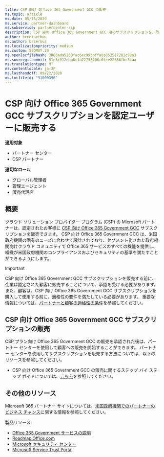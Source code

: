```yaml
---
title: CSP 向け Office 365 Government GCC の販売
ms.topic: article
ms.date: 05/15/2020
ms.service: partner-dashboard
ms.subservice: partnercenter-csp
description: CSP 用の Office 365 Government GCC 用のサブスクリプションを、政府の顧客または契約者に限定された米国販売するための手順と要件について説明します。
author: brentserbus
ms.author: brserbus
ms.localizationpriority: medium
ms.custom: SEOMAY.20
ms.openlocfilehash: 3086ada5238fac6ec993bffa8c852517281c98a3
ms.sourcegitcommit: 51e3c912eba8cfa72733206c0fee22386fbc34aa
ms.translationtype: MT
ms.contentlocale: ja-JP
ms.lasthandoff: 09/22/2020
ms.locfileid: "91000396"
---
```

# <a name="sell-office-365-government-gcc-for-csp-subscriptions-to-qualified-customers"></a>CSP 向け Office 365 Government GCC サブスクリプションを認定ユーザーに販売する

**適用対象**

- パートナー センター
- CSP パートナー

**適切なロール**

- グローバル管理者
- 管理エージェント
- 販売代理店

## <a name="overview"></a>概要

クラウド ソリューション プロバイダー プログラム (CSP) の Microsoft パートナーは、認定されたお客様に [CSP 向け Office 365 Government GCC](https://www.microsoft.com/microsoft-365/partners/governmentforCSP) サブスクリプションを販売できます。 CSP 向け Office 365 Government GCC は、米国政府機関の固有のニーズに合わせて設計されており、セグメント化された政府機関向けクラウド コミュニティで Office 365 サービスのすべての機能を提供し、組織が米国政府機関のコンプライアンスおよびセキュリティの基準を満たすことができるようにします。 

>[!IMPORTANT] 
>CSP 向け Office 365 Government GCC サブスクリプションを販売する前に、企業は認定された顧客に販売することについて、承認を受ける必要があります。 また、顧客は、CSP 向け Office 365 Government GCC サブスクリプションを購入して使用する前に、適格性の要件を満たしている必要があります。 重要な情報については、[パートナーと顧客の適格性の条件](csp-gcc-validate.md)を参照してください。


## <a name="sell-office-365-government-gcc-for-csp-subscriptions"></a>CSP 向け Office 365 Government GCC サブスクリプションの販売

CSP プラン向け Office 365 Government GCC の販売を承認された後は、パートナー センターを使用して顧客への販売を開始することができます。 パートナー センターを使用してサブスクリプションを販売する方法については、以下のリソースを参照してください。 

-   CSP 向け Office 365 Government GCC の販売に関するステップ バイ ステップ ガイドについては、[こちら](https://go.microsoft.com/fwlink/?linkid=2007323)を参照してください。  


## <a name="additional-resources"></a>その他のリソース

Microsoft 365 パートナー サイトについては、[米国政府機関でのパートナーのビジネス チャンス](https://www.microsoft.com/microsoft-365/partners/governmentforCSP)に関する情報を参照してください。

製品リソース:

- [Office 365 Government サービスの説明](/office365/servicedescriptions/office-365-platform-service-description/office-365-us-government/office-365-us-government)
- [Roadmap.Office.com](https://products.office.com/business/office-365-roadmap)
- [Microsoft セキュリティ センター](https://www.microsoft.com/TrustCenter/)
- [Microsoft Service Trust Portal](https://aka.ms/STP)
